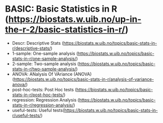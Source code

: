 # BASIC: Basic Statistics in R (https://biostats.w.uib.no/up-in-the-r-2/basic-statistics-in-r/)

- Descr: Descriptive Stats (https://biostats.w.uib.no/topics/basic-stats-in-r/descriptive-stats/)
- 1-sample: One-sample analysis (https://biostats.w.uib.no/topics/basic-stats-in-r/one-sample-analysis/)
- 2-sample: Two-sample analysis (https://biostats.w.uib.no/topics/basic-stats-in-r/two-sample-analysis/)
- ANOVA: ANalysis Of VAriance (ANOVA) (https://biostats.w.uib.no/topics/basic-stats-in-r/analysis-of-variance-anova/)
- post-hoc-tests: Post Hoc tests (https://biostats.w.uib.no/topics/basic-stats-in-r/post-hoc-tests/)
- regression: Regression Analysis (https://biostats.w.uib.no/topics/basic-stats-in-r/regression-analysis/)
- useful-tests: Useful tests(https://biostats.w.uib.no/topics/basic-stats-in-r/useful-tests/)
